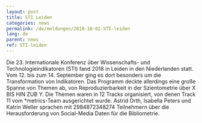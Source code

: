 ```yaml
---
layout: post
title: STI Leiden
categories: news
permalink: /de/meldungen/2018-10-02-STI-leiden
lang: de
parent: news
ref: STI-leiden
---
```

<!-- Start editing content here-->
Die 23. Internationale Konferenz über Wissenschafts- und Technologieindikatoren (STI) fand 2018 in Leiden in den Niederlanden statt. Vom 12. bis zum 14. September ging es dort besonders um die Transformation von Indikatoren. Das Programm deckte allerdings eine große Spanne von Themen ab, von Reproduzierbarkeit in der Szientometrie über X BIS HIN ZUB Y. Die Themen waren in 12 Tracks organisiert, von denen Track 11 vom \*metrics-Team ausgerichtet wurde. Astrid Orth, Isabella Peters und Katrin Weller sprachen mit 2984872348274 Teilnehmern über die Herausforderung von Social-Media Daten für die Bibliometrie.
